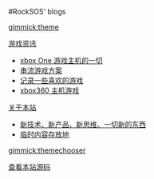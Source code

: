 #RockSOS' blogs

<!--
  -- Default theme
  -- (Read: http://dynalon.github.io/mdwiki/#!customizing.md#Theme_chooser)
  -- [gimmick:theme](flatly)
  * ### 人生
  * [人生十项](1life/notfound.md)
  
  * ### 爱情、婚姻、（原生）家庭、亲子
  * [爱情](1life/notfound.md)

  * ### 人际关系
  * [人生](1life/movie.md)
  
-->

[gimmick:theme](flatly)

[游戏资讯]()

  * [xbox One 游戏主机的一切](blog/3games/xbox1s.md)  
  * [串流游戏方案](blog/3games/streamgame.md)
  * [记录一些喜欢的游戏](blog/3games/like-games.md)
  * [xbox360 主机游戏](blog/3games/xbox360.md)  


[关于本站]()
  
  * [新技术、新产品、新思维、一切新的东西](blog/9about/fresh.md)
  * [临时内容存放地](blog/9about/temp.md)
  

[gimmick:themechooser](切换显示模板)


[查看本站源码](https://github.com/rockersos/rockersos.github.io)

<!--
[gimmick:Disqus](limin-mblogs)
-->
